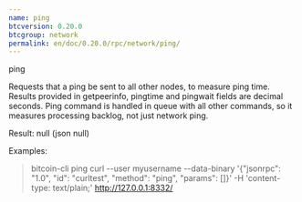 ```yaml
---
name: ping
btcversion: 0.20.0
btcgroup: network
permalink: en/doc/0.20.0/rpc/network/ping/
---
```


ping

Requests that a ping be sent to all other nodes, to measure ping time.
Results provided in getpeerinfo, pingtime and pingwait fields are decimal seconds.
Ping command is handled in queue with all other commands, so it measures processing backlog, not just network ping.

Result:
null    (json null)

Examples:
> bitcoin-cli ping 
> curl --user myusername --data-binary '{"jsonrpc": "1.0", "id": "curltest", "method": "ping", "params": []}' -H 'content-type: text/plain;' http://127.0.0.1:8332/



